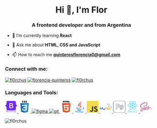 <h1 align="center">Hi 👋, I'm Flor</h1>
<h3 align="center">A frontend developer and from Argentina</h3>

- 🌱 I’m currently learning **React**

- 💬 Ask me about **HTML, CSS and JavaScript**

- 📫 How to reach me **quinterosflorencia0@gmail.com**

<h3 align="left">Connect with me:</h3>
<p align="left">
<a href="https://codepen.io/fl0rchus" target="blank"><img align="center" src="https://cdn.jsdelivr.net/npm/simple-icons@3.0.1/icons/codepen.svg" alt="fl0rchus" height="30" width="40" /></a>
<a href="https://linkedin.com/in/florencia-quinteros" target="blank"><img align="center" src="https://cdn.jsdelivr.net/npm/simple-icons@3.0.1/icons/linkedin.svg" alt="florencia-quinteros" height="30" width="40" /></a>
<a href="https://codesandbox.com/fl0rchus" target="blank"><img align="center" src="https://cdn.jsdelivr.net/npm/simple-icons@3.0.1/icons/codesandbox.svg" alt="fl0rchus" height="30" width="40" /></a>
</p>

<h3 align="left">Languages and Tools:</h3>
<p align="left"> <a href="https://getbootstrap.com" target="_blank"> <img src="https://raw.githubusercontent.com/devicons/devicon/master/icons/bootstrap/bootstrap-plain-wordmark.svg" alt="bootstrap" width="40" height="40"/> </a> <a href="https://www.w3schools.com/css/" target="_blank"> <img src="https://raw.githubusercontent.com/devicons/devicon/master/icons/css3/css3-original-wordmark.svg" alt="css3" width="40" height="40"/> </a> <a href="https://www.figma.com/" target="_blank"> <img src="https://www.vectorlogo.zone/logos/figma/figma-icon.svg" alt="figma" width="40" height="40"/> </a> <a href="https://git-scm.com/" target="_blank"> <img src="https://www.vectorlogo.zone/logos/git-scm/git-scm-icon.svg" alt="git" width="40" height="40"/> </a> <a href="https://www.w3.org/html/" target="_blank"> <img src="https://raw.githubusercontent.com/devicons/devicon/master/icons/html5/html5-original-wordmark.svg" alt="html5" width="40" height="40"/> </a> <a href="https://www.java.com" target="_blank"> <img src="https://raw.githubusercontent.com/devicons/devicon/master/icons/java/java-original.svg" alt="java" width="40" height="40"/> </a> <a href="https://developer.mozilla.org/en-US/docs/Web/JavaScript" target="_blank"> <img src="https://raw.githubusercontent.com/devicons/devicon/master/icons/javascript/javascript-original.svg" alt="javascript" width="40" height="40"/> </a> <a href="https://www.mysql.com/" target="_blank"> <img src="https://raw.githubusercontent.com/devicons/devicon/master/icons/mysql/mysql-original-wordmark.svg" alt="mysql" width="40" height="40"/> </a> <a href="https://www.photoshop.com/en" target="_blank"> <img src="https://raw.githubusercontent.com/devicons/devicon/master/icons/photoshop/photoshop-line.svg" alt="photoshop" width="40" height="40"/> </a> <a href="https://reactjs.org/" target="_blank"> <img src="https://raw.githubusercontent.com/devicons/devicon/master/icons/react/react-original-wordmark.svg" alt="react" width="40" height="40"/> </a> <a href="https://sass-lang.com" target="_blank"> <img src="https://raw.githubusercontent.com/devicons/devicon/master/icons/sass/sass-original.svg" alt="sass" width="40" height="40"/> </a> </p>

<p><img align="center" src="https://github-readme-stats.vercel.app/api/top-langs?username=fl0rchus&show_icons=true&locale=en&layout=compact" alt="fl0rchus" /></p>



